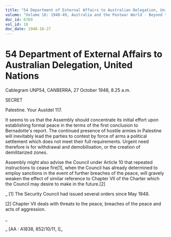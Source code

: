 ```yaml
---
title: "54 Department of External Affairs to Australian Delegation, United Nations"
volume: "Volume 16: 1948-49, Australia and the Postwar World - Beyond the Region"
doc_id: 6769
vol_id: 16
doc_date: 1948-10-27
---
```


# 54 Department of External Affairs to Australian Delegation, United Nations

Cablegram UNP54, CANBERRA, 27 October 1948, 8.25 a.m.

SECRET

Palestine. Your Austdel 117.

It seems to us that the Assembly should concentrate its initial effort upon establishing formal peace in the terms of the first conclusion to Bernadotte's report. The continued presence of hostile armies in Palestine will inevitably lead the parties to contest by force of arms a political settlement which does not meet their full requirements. Urgent need therefore is for withdrawal and demobilisation, or the creation of demilitarized zones.

Assembly might also advise the Council under Article 10 that repeated instructions to cease fire[1], when the Council has already determined to employ sanctions in the event of further breaches of the peace, will gravely weaken the effect of similar reference to Chapter VII of the Charter which the Council may desire to make in the future.[2]

_ [1] The Security Council had issued several orders since May 1948.

[2] Chapter VII deals with threats to the peace, breaches of the peace and acts of aggression.

_

_ [AA : A1838, 852/10/11, I]_

